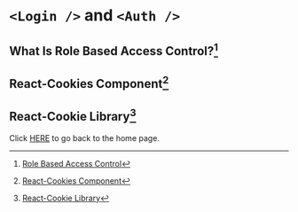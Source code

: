 #  `<Login />` and `<Auth />`

## What Is Role Based Access Control?[^1]

## React-Cookies Component[^2]

## React-Cookie Library[^3]

Click [HERE](README.md) to go back to the home page.

[^1]: [Role Based Access Control](https://digitalguardian.com/blog/what-role-based-access-control-rbac-examples-benefits-and-more)

[^2]: [React-Cookies Component](https://www.npmjs.com/package/react-cookies)

[^3]: [React-Cookie Library](https://www.npmjs.com/package/react-cookie)